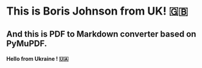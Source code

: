 # This is Boris Johnson from UK! 🇬🇧 
## And this is PDF to Markdown converter based on PyMuPDF.
#### Hello from Ukraine ! 🇺🇦
